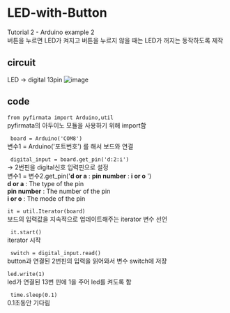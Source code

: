 # LED-with-Button
Tutorial 2 - Arduino example 2 \
버튼을 누르면 LED가 켜지고 버튼을 누르지 않을 때는 LED가 꺼지는 동작하도록 제작


## circuit
LED -> digital 13pin 
![image](https://user-images.githubusercontent.com/79436159/108667697-1ca4dd00-751d-11eb-90b3-79945ec1a951.png)


## code
``` from pyfirmata import Arduino,util ```\
pyfirmata의 아두이노 모듈을 사용하기 위해 import함 

``` board = Arduino('COM8')``` \
변수1 = Arduino('포트번호') 를 해서 보드와 연결 

``` digital_input = board.get_pin('d:2:i')``` \
  -> 2번핀을 digital신호 입력핀으로 설정\
변수1 = 변수2.get_pin('**d or a** : **pin number** : **i or o** ') \
**d or a** : The type of the pin \
**pin number** : The number of the pin\
**i or o** : The mode of the pin 
 
 ``` it = util.Iterator(board) ```\
보드의 입력값을 지속적으로 업데이트해주는 iterator 변수 선언

 ``` it.start()``` \
iterator 시작

``` switch = digital_input.read()```\
button과 연결된 2번핀의 입력을 읽어와서 변수 switch에 저장

```led.write(1)```\
led가 연결된 13번 핀에 1을 주어 led를 켜도록 함

```  time.sleep(0.1) ```\
0.1초동안 기다림


